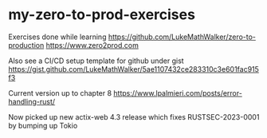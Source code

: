# my-zero-to-prod-exercises
Exercises done while learning https://github.com/LukeMathWalker/zero-to-production https://www.zero2prod.com

Also see a CI/CD setup template for github under gist https://gist.github.com/LukeMathWalker/5ae1107432ce283310c3e601fac915f3 

Current version up to chapter 8 https://www.lpalmieri.com/posts/error-handling-rust/

Now picked up new actix-web 4.3 release which fixes RUSTSEC-2023-0001 by bumping up Tokio

